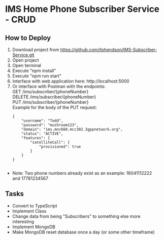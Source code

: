 # IMS Home Phone Subscriber Service - CRUD

## How to Deploy

1. Download project from https://github.com/itshendson/IMS-Subscriber-Service.git
2. Open project
3. Open terminal
4. Execute "npm install"
5. Execute "npm run start"
6. Interface with web application here: http://localhost:5000
7. Or interface with Postman with the endpoints:  
   GET /ims/subscriber/{phoneNumber}  
   DELETE /ims/subscriber/{phoneNumber}  
   PUT /ims/subscriber/{phoneNumber}  
   Example for the body of the PUT request:
   ```
   {
       "username": "Todd",
       "password": "mushroom123",
       "domain": "ims.mnc660.mcc302.3gppnetwork.org",
       "status": "ACTIVE",
       "features": {
           "satelliteCall": {
               "provisioned": true
           }
       }
   }
   
   
- Note: Two phone numbers already exist as an example: 16041112222 and 17781234567

## Tasks
- Convert to TypeScript
- Implement Class
- Change data from being "Subscribers" to something else more interesting
- Implement MongoDB
- Make MongoDB reset database once a day (or some other timeframe)
